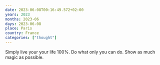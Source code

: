 ```yaml
---
date: 2023-06-08T00:16:49.572+02:00
years: 2023
months: 2023-06
days: 2023-06-08
place: Paris
country: France
categories: ["thought"]
---
```

Simply live your your life 100%. Do what only you can do. Show as much magic as possible.
